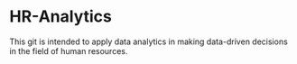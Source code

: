 # HR-Analytics
This git is intended to apply data analytics in making data-driven decisions in the field of human resources. 
